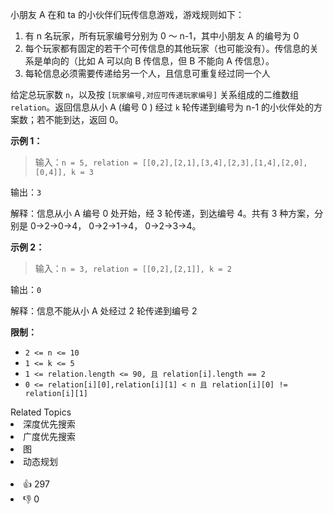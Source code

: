 <p>小朋友 A 在和 ta 的小伙伴们玩传信息游戏，游戏规则如下：</p>

<ol> 
 <li>有 n 名玩家，所有玩家编号分别为 0 ～ n-1，其中小朋友 A 的编号为 0</li> 
 <li>每个玩家都有固定的若干个可传信息的其他玩家（也可能没有）。传信息的关系是单向的（比如 A 可以向 B 传信息，但 B 不能向 A 传信息）。</li> 
 <li>每轮信息必须需要传递给另一个人，且信息可重复经过同一个人</li> 
</ol>

<p>给定总玩家数 <code>n</code>，以及按 <code>[玩家编号,对应可传递玩家编号]</code> 关系组成的二维数组 <code>relation</code>。返回信息从小 A (编号 0 ) 经过 <code>k</code> 轮传递到编号为 n-1 的小伙伴处的方案数；若不能到达，返回 0。</p>

<p><strong>示例 1：</strong></p>

<blockquote> 
 <p>输入：<code>n = 5, relation = [[0,2],[2,1],[3,4],[2,3],[1,4],[2,0],[0,4]], k = 3</code></p> 
</blockquote>

<p>输出：<code>3</code></p>

<p>解释：信息从小 A 编号 0 处开始，经 3 轮传递，到达编号 4。共有 3 种方案，分别是 0-&gt;2-&gt;0-&gt;4， 0-&gt;2-&gt;1-&gt;4， 0-&gt;2-&gt;3-&gt;4。</p>

<p><strong>示例 2：</strong></p>

<blockquote> 
 <p>输入：<code>n = 3, relation = [[0,2],[2,1]], k = 2</code></p> 
</blockquote>

<p>输出：<code>0</code></p>

<p>解释：信息不能从小 A 处经过 2 轮传递到编号 2</p>

<p><strong>限制：</strong></p>

<ul> 
 <li><code>2 &lt;= n &lt;= 10</code></li> 
 <li><code>1 &lt;= k &lt;= 5</code></li> 
 <li><code>1 &lt;= relation.length &lt;= 90, 且 relation[i].length == 2</code></li> 
 <li><code>0 &lt;= relation[i][0],relation[i][1] &lt; n 且 relation[i][0] != relation[i][1]</code></li> 
</ul>

<div><div>Related Topics</div><div><li>深度优先搜索</li><li>广度优先搜索</li><li>图</li><li>动态规划</li></div></div><br><div><li>👍 297</li><li>👎 0</li></div>